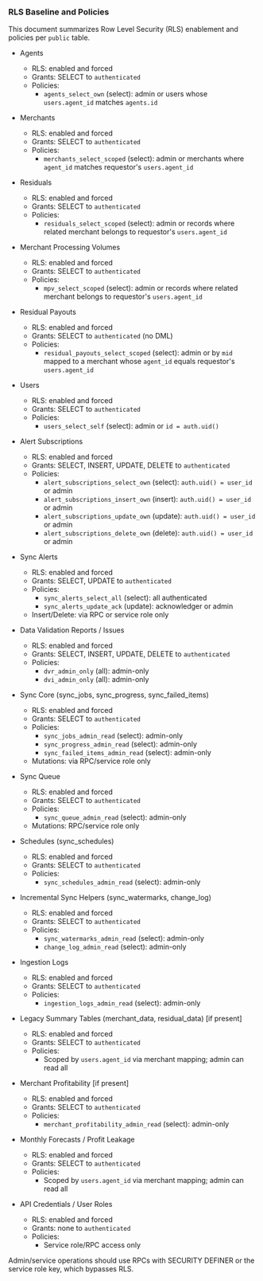 ### RLS Baseline and Policies

This document summarizes Row Level Security (RLS) enablement and policies per `public` table.

- Agents
  - RLS: enabled and forced
  - Grants: SELECT to `authenticated`
  - Policies:
    - `agents_select_own` (select): admin or users whose `users.agent_id` matches `agents.id`

- Merchants
  - RLS: enabled and forced
  - Grants: SELECT to `authenticated`
  - Policies:
    - `merchants_select_scoped` (select): admin or merchants where `agent_id` matches requestor's `users.agent_id`

- Residuals
  - RLS: enabled and forced
  - Grants: SELECT to `authenticated`
  - Policies:
    - `residuals_select_scoped` (select): admin or records where related merchant belongs to requestor's `users.agent_id`

- Merchant Processing Volumes
  - RLS: enabled and forced
  - Grants: SELECT to `authenticated`
  - Policies:
    - `mpv_select_scoped` (select): admin or records where related merchant belongs to requestor's `users.agent_id`

- Residual Payouts
  - RLS: enabled and forced
  - Grants: SELECT to `authenticated` (no DML)
  - Policies:
    - `residual_payouts_select_scoped` (select): admin or by `mid` mapped to a merchant whose `agent_id` equals requestor's `users.agent_id`

- Users
  - RLS: enabled and forced
  - Grants: SELECT to `authenticated`
  - Policies:
    - `users_select_self` (select): admin or `id = auth.uid()`

- Alert Subscriptions
  - RLS: enabled and forced
  - Grants: SELECT, INSERT, UPDATE, DELETE to `authenticated`
  - Policies:
    - `alert_subscriptions_select_own` (select): `auth.uid() = user_id` or admin
    - `alert_subscriptions_insert_own` (insert): `auth.uid() = user_id` or admin
    - `alert_subscriptions_update_own` (update): `auth.uid() = user_id` or admin
    - `alert_subscriptions_delete_own` (delete): `auth.uid() = user_id` or admin

- Sync Alerts
  - RLS: enabled and forced
  - Grants: SELECT, UPDATE to `authenticated`
  - Policies:
    - `sync_alerts_select_all` (select): all authenticated
    - `sync_alerts_update_ack` (update): acknowledger or admin
  - Insert/Delete: via RPC or service role only

- Data Validation Reports / Issues
  - RLS: enabled and forced
  - Grants: SELECT, INSERT, UPDATE, DELETE to `authenticated`
  - Policies:
    - `dvr_admin_only` (all): admin-only
    - `dvi_admin_only` (all): admin-only

- Sync Core (sync_jobs, sync_progress, sync_failed_items)
  - RLS: enabled and forced
  - Grants: SELECT to `authenticated`
  - Policies:
    - `sync_jobs_admin_read` (select): admin-only
    - `sync_progress_admin_read` (select): admin-only
    - `sync_failed_items_admin_read` (select): admin-only
  - Mutations: via RPC/service role only

- Sync Queue
  - RLS: enabled and forced
  - Grants: SELECT to `authenticated`
  - Policies:
    - `sync_queue_admin_read` (select): admin-only
  - Mutations: RPC/service role only

- Schedules (sync_schedules)
  - RLS: enabled and forced
  - Grants: SELECT to `authenticated`
  - Policies:
    - `sync_schedules_admin_read` (select): admin-only

- Incremental Sync Helpers (sync_watermarks, change_log)
  - RLS: enabled and forced
  - Grants: SELECT to `authenticated`
  - Policies:
    - `sync_watermarks_admin_read` (select): admin-only
    - `change_log_admin_read` (select): admin-only

- Ingestion Logs
  - RLS: enabled and forced
  - Grants: SELECT to `authenticated`
  - Policies:
    - `ingestion_logs_admin_read` (select): admin-only

- Legacy Summary Tables (merchant_data, residual_data) [if present]
  - RLS: enabled and forced
  - Grants: SELECT to `authenticated`
  - Policies:
    - Scoped by `users.agent_id` via merchant mapping; admin can read all

- Merchant Profitability [if present]
  - RLS: enabled and forced
  - Grants: SELECT to `authenticated`
  - Policies:
    - `merchant_profitability_admin_read` (select): admin-only

- Monthly Forecasts / Profit Leakage
  - RLS: enabled and forced
  - Grants: SELECT to `authenticated`
  - Policies:
    - Scoped by `users.agent_id` via merchant mapping; admin can read all

- API Credentials / User Roles
  - RLS: enabled and forced
  - Grants: none to `authenticated`
  - Policies:
    - Service role/RPC access only

Admin/service operations should use RPCs with SECURITY DEFINER or the service role key, which bypasses RLS.


